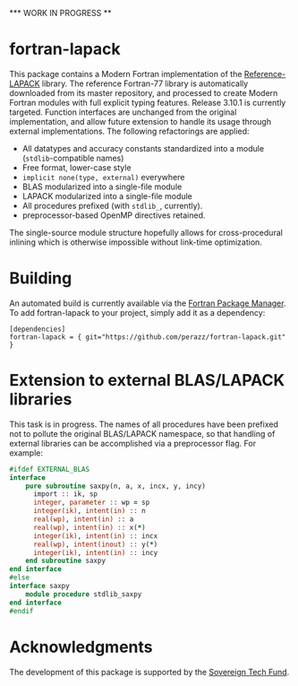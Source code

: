 *** WORK IN PROGRESS **

# fortran-lapack
This package contains a Modern Fortran implementation of the [Reference-LAPACK](http://github.com/reference-LAPACK) library.
The reference Fortran-77 library is automatically downloaded from its master repository, and processed to create Modern Fortran modules with full explicit typing features. 
Release 3.10.1 is currently targeted. Function interfaces are unchanged from the original implementation, and allow future extension to handle its usage through external implementations.
The following refactorings are applied: 
- All datatypes and accuracy constants standardized into a module (`stdlib`-compatible names)
- Free format, lower-case style
- `implicit none(type, external)` everywhere
- BLAS modularized into a single-file module
- LAPACK modularized into a single-file module
- All procedures prefixed (with `stdlib_`, currently).
- preprocessor-based OpenMP directives retained.

The single-source module structure hopefully allows for cross-procedural inlining which is otherwise impossible without link-time optimization.

# Building
An automated build is currently available via the [Fortran Package Manager](https://fpm.fortran-lang.org).
To add fortran-lapack to your project, simply add it as a dependency: 

```
[dependencies]
fortran-lapack = { git="https://github.com/perazz/fortran-lapack.git" }
```
# Extension to external BLAS/LAPACK libraries

This task is in progress. The names of all procedures have been prefixed not to pollute the original BLAS/LAPACK namespace, so that handling of external libraries can be accomplished via a preprocessor flag. For example:

```fortran  
#ifdef EXTERNAL_BLAS
interface 
    pure subroutine saxpy(n, a, x, incx, y, incy)
      import :: ik, sp
      integer, parameter :: wp = sp
      integer(ik), intent(in) :: n
      real(wp), intent(in) :: a
      real(wp), intent(in) :: x(*)
      integer(ik), intent(in) :: incx
      real(wp), intent(inout) :: y(*)
      integer(ik), intent(in) :: incy
    end subroutine saxpy
end interface
#else
interface saxpy
    module procedure stdlib_saxpy
end interface
#endif
```

# Acknowledgments
The development of this package is supported by the [Sovereign Tech Fund](https://www.sovereigntechfund.de).
